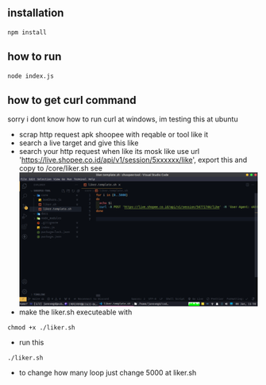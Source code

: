 ## installation

```
npm install
```

## how to run

```
node index.js
```

## how to get curl command

sorry i dont know how to run curl at windows, im testing this at ubuntu

- scrap http request apk shoopee with reqable or tool like it
- search a live target and give this like
- search your http request when like its mosk like use url 'https://live.shopee.co.id/api/v1/session/5xxxxxx/like', export this and copy to /core/liker.sh see ![example](./docs/liker.png)
- make the liker.sh executeable with

```
chmod +x ./liker.sh
```

- run this

```
./liker.sh
```

- to change how many loop just change 5000 at liker.sh
